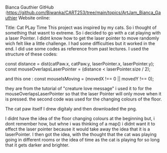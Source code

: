 Bianca Gauthier 
GitHub :https://github.com/Biwanka/CART253/tree/main/topics/ArtJam_Bianca_Gauthier 
Website online: 


Title: Cat PLay Time 
This project was inspired by my cats. So i thought of something that wasnt to extreme. So i decided to go with a cat playing 
with a laser Pointer. I didnt know how to get the laser pointer to move randomly wich felt like a little challenge. I had some difficulties but it worked in the end. I did use some codes as reference from past lectures. I used the structure of these codes:

 const distance = dist(catPaw.x, catPaw.y, laserPointer.x, laserPointer.y);
    const mouseOverlapsLaserPointer = (distance < laserPointer.size / 2);

and this one :   const mouseIsMoving = (movedX !== 0 || movedY !== 0);

they are from the tutorial of "creature love message" i used it to for the mouseOverlapsLaserPointer so that the laser Pointer will
only move when it is pressed. 
the second code was used for the changing colours of the floor. 

The cat paw itself I drew digitaly and then downloaded the png. 

I didnt have the idea of the floor changing colours at the beginning but, i dont remember how, but whne i was thinking of a map() i didnt want it to effect the laser pointer because it would take away the idea that it is a laserPointer. I then got the idea, with the thought that the cat was playing going in different rooms or the idea of time as the cat is playing for so long that it gets darker and brighter. 